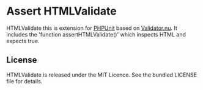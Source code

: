 # Assert HTMLValidate

HTMLValidate this is extension for [PHPUnit](https://github.com/sebastianbergmann/phpunit) based on [Validator.nu](http://validator.nu).
It includes the 'function assertHTMLValidate()' which inspects HTML and expects true.


## License

HTMLValidate is released under the MIT Licence. See the bundled LICENSE file for details.